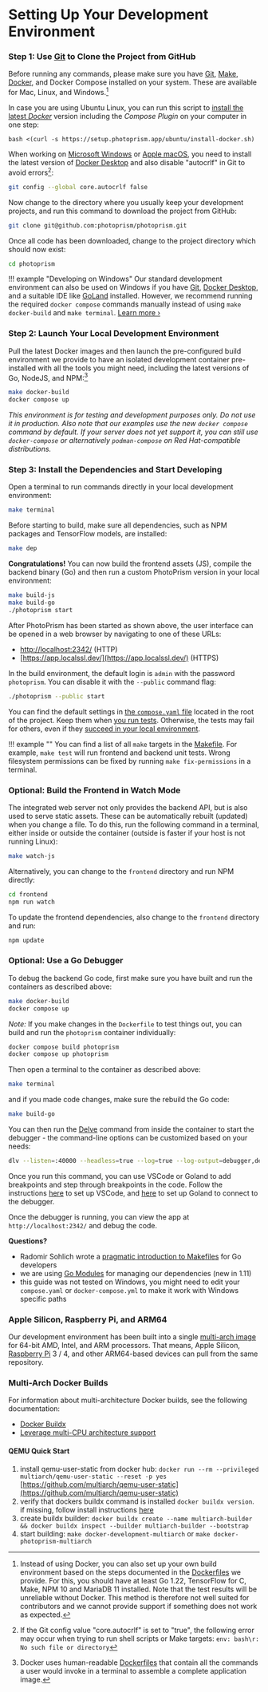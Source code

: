 # Setting Up Your Development Environment

### Step 1: Use [Git](https://git-scm.com/downloads) to Clone the Project from GitHub

Before running any commands, please make sure you have [Git](https://git-scm.com/downloads), [Make](https://www.gnu.org/software/make/), [Docker](https://store.docker.com/search?q=docker&type=edition&offering=community), and Docker Compose installed on your system. These are available for Mac, Linux, and Windows.[^1]

In case you are using Ubuntu Linux, you can run this script to [install the latest *Docker*](../getting-started/troubleshooting/docker.md) version including the *Compose Plugin* on your computer in one step:

```
bash <(curl -s https://setup.photoprism.app/ubuntu/install-docker.sh)
```

When working on [Microsoft Windows](faq.md#can-your-development-environment-be-used-under-windows) or [Apple macOS](https://docs.docker.com/desktop/install/mac-install/), you need to install the latest version of [Docker Desktop](https://docs.docker.com/desktop/install/windows-install/) and also disable "autocrlf" in Git to avoid errors[^2]:

```bash
git config --global core.autocrlf false
```

Now change to the directory where you usually keep your development projects, and run this command to download the project from GitHub:

```bash
git clone git@github.com:photoprism/photoprism.git
```

Once all code has been downloaded, change to the project directory which should now exist:

```bash
cd photoprism
```

!!! example "Developing on Windows"
    Our standard development environment can also be used on Windows if you have [Git](https://git-scm.com/), [Docker Desktop](https://docs.docker.com/desktop/install/windows-install/), and a suitable IDE like [GoLand](https://www.jetbrains.com/go/) installed. However, we recommend running the required `docker compose` commands manually instead of using `make docker-build` and `make terminal`. [Learn more ›](faq.md#can-your-development-environment-be-used-under-windows)

### Step 2: Launch Your Local Development Environment

Pull the latest Docker images and then launch the pre-configured build environment we provide to have an isolated development container pre-installed with all the tools you might need, including the latest versions of Go, NodeJS, and NPM:[^3]

```bash
make docker-build
docker compose up
```

*This environment is for testing and development purposes only. Do not use it in production. Also note that our examples use the new `docker compose` command by default. If your server does not yet support it, you can still use `docker-compose` or alternatively `podman-compose` on Red Hat-compatible distributions.*

### Step 3: Install the Dependencies and Start Developing

Open a terminal to run commands directly in your local development environment:

```bash
make terminal
```

Before starting to build, make sure all dependencies, such as NPM packages and TensorFlow models, are installed:

```bash
make dep
```

**Congratulations!** You can now build the frontend assets (JS), compile the backend binary (Go) and then run a custom PhotoPrism version in your local environment:

```bash
make build-js
make build-go
./photoprism start
```
After PhotoPrism has been started as shown above, the user interface can be opened in a web browser by navigating to one of these URLs:

- [http://localhost:2342/](http://photoprism.me:2342/) (HTTP)
- [https://app.localssl.dev/](https://app.localssl.dev/) (HTTPS)

In the build environment, the default login is `admin` with the password `photoprism`. You can disable it with the `--public` command flag:

```bash
./photoprism --public start
```

You can find the default settings in [the `compose.yaml` file](https://github.com/photoprism/photoprism/blob/develop/compose.yaml) located in the root of the project. Keep them when [you run tests](tests.md). Otherwise, the tests may fail for others, even if they [succeed in your local environment](code-quality.md#test-automation-guidelines).

!!! example ""
    You can find a list of all `make` targets in the [Makefile](https://github.com/photoprism/photoprism/blob/develop/Makefile).
    For example, `make test` will run frontend and backend unit tests. Wrong filesystem permissions can be fixed by
    running `make fix-permissions` in a terminal.

### Optional: Build the Frontend in Watch Mode

The integrated web server not only provides the backend API, but is also used to serve static assets. These can be
automatically rebuilt (updated) when you change a file. To do this, run the following command in a terminal, either
inside or outside the container (outside is faster if your host is not running Linux):

```bash
make watch-js
```

Alternatively, you can change to the `frontend` directory and run NPM directly:

```bash
cd frontend
npm run watch
```

To update the frontend dependencies, also change to the `frontend` directory and run:

```bash
npm update
```

### Optional: Use a Go Debugger

To debug the backend Go code, first make sure you have built and run the containers as described above:

```bash
make docker-build
docker compose up
```

_Note:_ If you make changes in the `Dockerfile` to test things out, you can build and run the `photoprism` container individually:

```bash
docker compose build photoprism
docker compose up photoprism
```

Then open a terminal to the container as described above:

```bash
make terminal
```

and if you made code changes, make sure the rebuild the Go code:

```bash
make build-go
```

You can then run the [Delve](https://github.com/go-delve/delve/blob/master/Documentation/usage/dlv.md) command from inside the container to start the debugger - the command-line options can be customized based on your needs:

```bash
dlv --listen=:40000 --headless=true --log=true --log-output=debugger,debuglineerr,gdbwire,lldbout,rpc --accept-multiclient --api-version=2 exec ./photoprism -- start
```

Once you run this command, you can use VSCode or Goland to add breakpoints and step through breakpoints in the code. Follow the instructions [here](https://golangforall.com/en/post/go-docker-delve-remote-debug.html#visual-studio-code) to set up VSCode, and [here](https://golangforall.com/en/post/go-docker-delve-remote-debug.html#goland-ide) to set up Goland to connect to the debugger.

Once the debugger is running, you can view the app at `http://localhost:2342/` and debug the code.

**Questions?**

* Radomir Sohlich wrote a [pragmatic introduction to Makefiles](https://sohlich.github.io/post/go_makefile/) for Go developers
* we are using [Go Modules](https://github.com/golang/go/wiki/Modules) for managing our dependencies (new in 1.11)
* this guide was not tested on Windows, you might need to edit your `compose.yaml` or `docker-compose.yml` to make it work with Windows specific paths

### Apple Silicon, Raspberry Pi, and ARM64

Our development environment has been built into a single [multi-arch image](https://hub.docker.com/r/photoprism/development)
for 64-bit AMD, Intel, and ARM processors. That means, Apple Silicon, [Raspberry Pi](../getting-started/raspberry-pi.md)
3 / 4, and other ARM64-based devices can pull from the same repository.

### Multi-Arch Docker Builds

For information about multi-architecture Docker builds, see the following documentation:

- [Docker Buildx](https://docs.docker.com/buildx/working-with-buildx/)
- [Leverage multi-CPU architecture support](https://docs.docker.com/desktop/multi-arch/)

#### QEMU Quick Start

1. install qemu-user-static from docker hub: `docker run --rm --privileged multiarch/qemu-user-static --reset -p yes` [https://github.com/multiarch/qemu-user-static](https://github.com/multiarch/qemu-user-static)
2. verify that dockers buildx command is installed `docker buildx version`. if missing, follow install instructions [here](https://github.com/docker/buildx)
3. create buildx builder: `docker buildx create --name multiarch-builder && docker buildx inspect --builder multiarch-builder --bootstrap`
4. start building: `make docker-development-multiarch` or `make docker-photoprism-multiarch`

<!--
### Alternate Development Environments ###

The following are setup instructions for development and testing and should be avoided unless Docker is either
not supported or not allowed in your environment:

* [Fedora 32](setup-fedora.md)
-->

[^1]: Instead of using Docker, you can also set up your own build environment based on the steps documented in the [Dockerfiles](https://github.com/photoprism/photoprism/tree/develop/docker/develop) we provide. For this, you should have at least Go 1.22, TensorFlow for C, Make, NPM 10 and MariaDB 11 installed. Note that the test results will be unreliable without Docker. This method is therefore not well suited for contributors and we cannot provide support if something does not work as expected.
[^2]: If the Git config value "core.autocrlf" is set to "true", the following error may occur when trying to run shell scripts or Make targets: `env: bash\r: No such file or directory`
[^3]: Docker uses human-readable [Dockerfiles](https://github.com/photoprism/photoprism/tree/develop/docker) that contain all the commands a user would invoke in a terminal to assemble a complete application image.  

